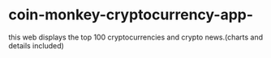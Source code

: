 # coin-monkey-cryptocurrency-app-
this web displays the top 100 cryptocurrencies and crypto news.(charts and details included)
